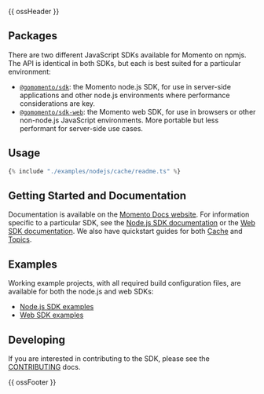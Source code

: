 {{ ossHeader }}

## Packages

There are two different JavaScript SDKs available for Momento on npmjs.  The API is identical in both SDKs, but each
is best suited for a particular environment:

* [`@gomomento/sdk`](https://www.npmjs.com/package/@gomomento/sdk): the Momento node.js SDK, for use in server-side applications
  and other node.js environments where performance considerations are key.
* [`@gomomento/sdk-web`](https://www.npmjs.com/package/@gomomento/sdk-web): the Momento web SDK, for use in browsers or
  other non-node.js JavaScript environments.  More portable but less performant for server-side use cases.

## Usage

```javascript
{% include "./examples/nodejs/cache/readme.ts" %}
```

## Getting Started and Documentation

Documentation is available on the [Momento Docs website](https://docs.momentohq.com). For information specific to a
particular SDK, see the [Node.js SDK documentation](https://docs.momentohq.com/sdks/nodejs) or the
[Web SDK documentation](https://docs.momentohq.com/sdks/web). We also have quickstart guides for both
[Cache](https://docs.momentohq.com/sdks/nodejs/cache.html) and [Topics](https://docs.momentohq.com/sdks/nodejs/topics.html).


## Examples

Working example projects, with all required build configuration files, are available for both the node.js and web SDKs:

* [Node.js SDK examples](./examples/nodejs)
* [Web SDK examples](./examples/web)

## Developing

If you are interested in contributing to the SDK, please see the [CONTRIBUTING](./CONTRIBUTING.md) docs.

{{ ossFooter }}
